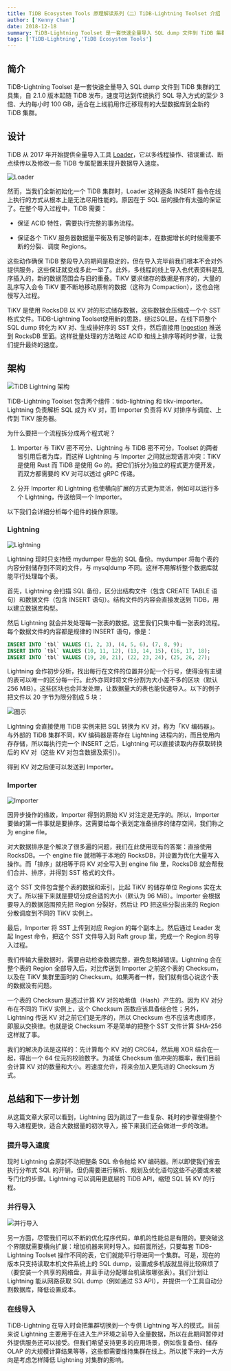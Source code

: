 ```yaml
---
title: TiDB Ecosystem Tools 原理解读系列（二）TiDB-Lightning Toolset 介绍
author: ['Kenny Chan']
date: 2018-12-18
summary: TiDB-Lightning Toolset 是一套快速全量导入 SQL dump 文件到 TiDB 集群的工具集，适合在上线前用作迁移现有的大型数据库到全新的 TiDB 集群。
tags: ['TiDB-Lightning','TiDB Ecosystem Tools']
---
```




## 简介

TiDB-Lightning Toolset 是一套快速全量导入 SQL dump 文件到 TiDB 集群的工具集，自 2.1.0 版本起随 TiDB 发布，速度可达到传统执行 SQL 导入方式的至少 3 倍、大约每小时 100 GB，适合在上线前用作迁移现有的大型数据库到全新的 TiDB 集群。

## 设计

TiDB 从 2017 年开始提供全量导入工具 [Loader](https://pingcap.com/docs-cn/tools/loader/)，它以多线程操作、错误重试、断点续传以及修改一些 TiDB 专属配置来提升数据导入速度。

![Loader](media/tidb-ecosystem-tools-2/1.png)


然而，当我们全新初始化一个 TiDB 集群时，Loader 这种逐条 INSERT 指令在线上执行的方式从根本上是无法尽用性能的。原因在于 SQL 层的操作有太强的保证了。在整个导入过程中，TiDB 需要：

* 保证 ACID 特性，需要执行完整的事务流程。

* 保证各个 TiKV 服务器数据量平衡及有足够的副本，在数据增长的时候需要不断的分裂、调度 Regions。

这些动作确保 TiDB 整段导入的期间是稳定的，但在导入完毕前我们根本不会对外提供服务，这些保证就变成多此一举了。此外，多线程的线上导入也代表资料是乱序插入的，新的数据范围会与旧的重叠。TiKV 要求储存的数据是有序的，大量的乱序写入会令 TiKV 要不断地移动原有的数据（这称为 Compaction），这也会拖慢写入过程。

TiKV 是使用 RocksDB 以 KV 对的形式储存数据，这些数据会压缩成一个个 SST 格式文件。TiDB-Lightning Toolset使用新的思路，绕过SQL层，在线下将整个 SQL dump 转化为 KV 对、生成排好序的 SST 文件，然后直接用 [Ingestion](https://github.com/facebook/rocksdb/wiki/Creating-and-Ingesting-SST-files) 推送到 RocksDB 里面。这样批量处理的方法略过 ACID 和线上排序等耗时步骤，让我们提升最终的速度。

## 架构

![TiDB Lightning 架构](media/tidb-ecosystem-tools-2/2.png)

TiDB-Lightning Toolset 包含两个组件：tidb-lightning 和 tikv-importer。Lightning 负责解析 SQL 成为 KV 对，而 Importer 负责将 KV 对排序与调度、上传到 TiKV 服务器。

为什么要把一个流程拆分成两个程式呢？

1. Importer 与 TiKV 密不可分、Lightning 与 TiDB 密不可分，Toolset 的两者皆引用后者为库，而这样 Lightning 与 Importer 之间就出现语言冲突：TiKV 是使用 Rust 而 TiDB 是使用 Go 的。把它们拆分为独立的程式更方便开发，而双方都需要的 KV 对可以透过 gRPC 传递。

2. 分开 Importer 和 Lightning 也使横向扩展的方式更为灵活，例如可以运行多个 Lightning，传送给同一个 Importer。

以下我们会详细分析每个组件的操作原理。

### Lightning

![Lightning](media/tidb-ecosystem-tools-2/3.png)

Lightning 现时只支持经 mydumper 导出的 SQL 备份。mydumper 将每个表的内容分别储存到不同的文件，与 mysqldump 不同。这样不用解析整个数据库就能平行处理每个表。

首先，Lightning 会扫描 SQL 备份，区分出结构文件（包含 CREATE TABLE 语句）和数据文件（包含 INSERT 语句）。结构文件的内容会直接发送到 TiDB，用以建立数据库构型。

然后 Lightning 就会并发处理每一张表的数据。这里我们只集中看一张表的流程。每个数据文件的内容都是规律的 INSERT 语句，像是：

```sql
INSERT INTO `tbl` VALUES (1, 2, 3), (4, 5, 6), (7, 8, 9);  
INSERT INTO `tbl` VALUES (10, 11, 12), (13, 14, 15), (16, 17, 18);
INSERT INTO `tbl` VALUES (19, 20, 21), (22, 23, 24), (25, 26, 27);
```

Lightning 会作初步分析，找出每行在文件的位置并分配一个行号，使得没有主键的表可以唯一的区分每一行。此外亦同时将文件分割为大小差不多的区块（默认 256 MiB）。这些区块也会并发处理，让数据量大的表也能快速导入。以下的例子把文件以 20 字节为限分割成 5 块：

![图示](media/tidb-ecosystem-tools-2/4.png)

Lightning 会直接使用 TiDB 实例来把 SQL 转换为 KV 对，称为「KV 编码器」。与外部的 TiDB 集群不同，KV 编码器是寄存在 Lightning 进程内的，而且使用内存存储，所以每执行完一个 INSERT 之后，Lightning 可以直接读取内存获取转换后的 KV 对（这些 KV 对包含数据及索引）。

得到 KV 对之后便可以发送到 Importer。

### Importer

![Importer](media/tidb-ecosystem-tools-2/5.png)

因异步操作的缘故，Importer 得到的原始 KV 对注定是无序的。所以，Importer 要做的第一件事就是要排序。这需要给每个表划定准备排序的储存空间，我们称之为 engine file。

对大数据排序是个解决了很多遍的问题，我们在此使用现有的答案：直接使用 RocksDB。一个 engine file 就相等于本地的 RocksDB，并设置为优化大量写入操作。而「排序」就相等于将 KV 对全写入到 engine file 里，RocksDB 就会帮我们合并、排序，并得到 SST 格式的文件。

这个 SST 文件包含整个表的数据和索引，比起 TiKV 的储存单位 Regions 实在太大了。所以接下来就是要切分成合适的大小（默认为 96 MiB）。Importer 会根据要导入的数据范围预先把 Region 分裂好，然后让 PD 把这些分裂出来的 Region 分散调度到不同的 TiKV 实例上。

最后，Importer 将 SST 上传到对应 Region 的每个副本上。然后通过 Leader 发起 Ingest 命令，把这个 SST 文件导入到 Raft group 里，完成一个 Region 的导入过程。

我们传输大量数据时，需要自动检查数据完整，避免忽略掉错误。Lightning 会在整个表的 Region 全部导入后，对比传送到 Importer 之前这个表的 Checksum，以及在 TiKV 集群里面时的 Checksum。如果两者一样，我们就有信心说这个表的数据没有问题。

一个表的 Checksum 是透过计算 KV 对的哈希值（Hash）产生的。因为 KV 对分布在不同的 TiKV 实例上，这个 Checksum 函数应该具备结合性；另外，Lightning 传送 KV 对之前它们是无序的，所以 Checksum 也不应该考虑顺序，即服从交换律。也就是说 Checksum 不是简单的把整个 SST 文件计算 SHA-256 这样就了事。

我们的解决办法是这样的：先计算每个 KV 对的 CRC64，然后用 XOR 结合在一起，得出一个 64 位元的校验数字。为减低 Checksum 值冲突的概率，我们目前会计算 KV 对的数量和大小。若速度允许，将来会加入更先进的 Checksum 方式。

## 总结和下一步计划

从这篇文章大家可以看到，Lightning 因为跳过了一些复杂、耗时的步骤使得整个导入进程更快，适合大数据量的初次导入，接下来我们还会做进一步的改进。

### 提升导入速度

现时 Lightning 会原封不动把整条 SQL 命令抛给 KV 编码器。所以即使我们省去执行分布式 SQL 的开销，但仍需要进行解析、规划及优化语句这些不必要或未被专门化的步骤。Lightning 可以调用更底层的 TiDB API，缩短 SQL 转 KV 的行程。

### 并行导入

![并行导入](media/tidb-ecosystem-tools-2/6.png)

另一方面，尽管我们可以不断的优化程序代码，单机的性能总是有限的。要突破这个界限就需要横向扩展：增加机器来同时导入。如前面所述，只要每套 TiDB-Lightning Toolset 操作不同的表，它们就能平行导进同一个集群。可是，现在的版本只支持读取本机文件系统上的 SQL dump，设置成多机版就显得比较麻烦了（要安装一个共享的网络盘，并且手动分配哪台机读取哪张表）。我们计划让 Lightning 能从网路获取 SQL dump（例如通过 S3 API），并提供一个工具自动分割数据库，降低设置成本。

### 在线导入

TiDB-Lightning 在导入时会把集群切换到一个专供 Lightning 写入的模式。目前来说 Lightning 主要用于在进入生产环境之前导入全量数据，所以在此期间暂停对外提供服务还可以接受。但我们希望支持更多的应用场景，例如恢复备份、储存 OLAP 的大规模计算结果等等，这些都需要维持集群在线上。所以接下来的一大方向是考虑怎样降低 Lightning 对集群的影响。
